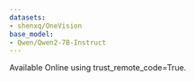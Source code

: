 ```yaml
---
datasets:
- shenxq/OneVision
base_model:
- Qwen/Qwen2-7B-Instruct
---
```


Available Online using trust_remote_code=True.
